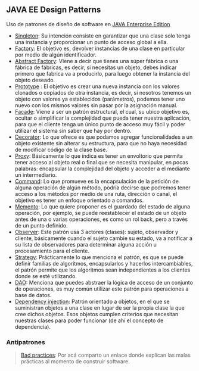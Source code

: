 ## JAVA EE Design Patterns
Uso de patrones de diseño de software en [JAVA Enterprise Edition](https://en.wikipedia.org/wiki/Java_Platform,_Enterprise_Edition)
- [Singleton](https://en.wikipedia.org/wiki/Singleton_pattern): Su intención consiste en garantizar que una clase solo tenga una instancia y proporcionar un punto de acceso global a ella.
- [Factory](https://en.wikipedia.org/wiki/Factory_method_pattern): El objetivo es, devolver instancias de una clase en particular por medio de algún identificador.
- [Abstract Factory](https://en.wikipedia.org/wiki/Abstract_factory_pattern): Viene a decir que tienes una súper fábrica o una fábrica de fábricas, es decir, si necesitas un objeto, debes indicar primero que fabrica va a producirlo, para luego obtener la instancia del objeto deseado.
- [Prototype](https://en.wikipedia.org/wiki/Prototype_pattern) : El objetivo es crear una nueva instancia con los valores clonados o copiados de otra instancia, es decir, si nosotros tenemos un objeto con valores ya establecidos (parámetros), podemos tener uno nuevo con los mismos valores sin pasar por la asignación manual.
- [Facade](https://en.wikipedia.org/wiki/Facade_pattern): Viene a ser un patrón estructural, el cual, su ubico objetivo es, ocultar o simplificar la complejidad que pueda tener nuestra aplicación, para que el cliente tenga un único punto de acceso muy fácil y poder utilizar el sistema sin saber que hay por dentro.
- [Decorator](https://en.wikipedia.org/wiki/Decorator_pattern): Lo que ofrece es que podamos agregar funcionalidades a un objeto existente sin alterar su estructura, para que no haya necesidad de modificar código de la clase base.
- [Proxy](https://en.wikipedia.org/wiki/Proxy_pattern): Básicamente lo que indica es tener un envoltorio que permita tener acceso al objeto real o final que se necesita manipular, en pocas palabras: encapsular la complejidad del objeto y acceder a el mediante un intermediario.
- [Command](https://en.wikipedia.org/wiki/Command_pattern): Lo que promueve es la encapsulación de la petición de alguna operación de algún método, podría decirse que podremos tener acceso a los métodos por medio de una ruta, dirección o canal, el objetivo es tener un enfoque orientado a comandos.
- [Memento](https://en.wikipedia.org/wiki/Memento_pattern): Lo que quiere proponer es el guardado del estado de alguna operación, por ejemplo, se puede reestablecer el estado de un objeto antes de una o varias operaciones, es como un rol back, pero a través de un punto definido.
- [Observer](https://en.wikipedia.org/wiki/Observer_pattern): Este patrón usa 3 actores (clases): sujeto, observador y cliente, básicamente cuando el sujeto cambie su estado, va a notificar a su lista de observadores para determinar alguna acción u procesamiento para el cliente.
- [Strategy](https://en.wikipedia.org/wiki/Strategy_pattern): Prácticamente lo que menciona el patrón, es que se puede definir familias de algoritmos, encapsularlos y hacerlos intercambiables, el patrón permite que los algoritmos sean independientes a los clientes donde se esté utilizando.
- [DAO](https://en.wikipedia.org/wiki/Data_access_object): Menciona que puedes abstraer la lógica de acceso de un conjunto de operaciones, es muy común utilizar este patrón para operaciones a base de datos.
- [Dependency injection](https://en.wikipedia.org/wiki/Dependency_injection): Patrón orientado a objetos, en el que se suministran objetos a una clase en lugar de ser la propia clase la que cree dichos objetos. Esos objetos cumplen criterios que necesitan nuestras clases para poder funcionar (de ahí el concepto de dependencia).

### Antipatrones
> [Bad practices](https://sg.com.mx/revista/11/anti-patrones-la-mejor-forma-hacer-un-pesimo-sistema-software): Por acá comparto un enlace donde explican las malas prácticas al momento de construir software.
